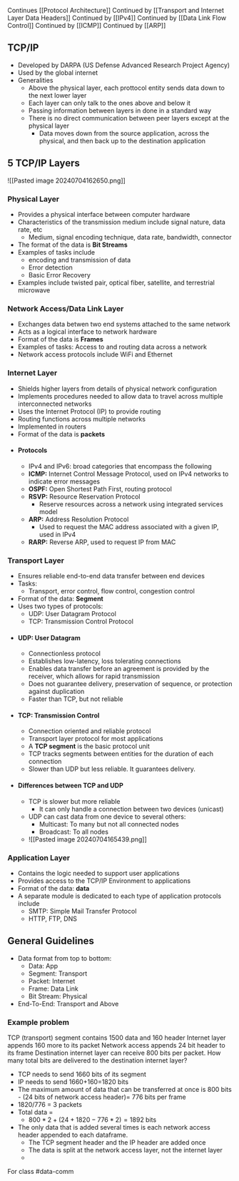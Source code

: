 Continues [[Protocol Architecture]]
Continued by [[Transport and Internet Layer Data Headers]]
Continued by [[IPv4]]
Continued by [[Data Link Flow Control]]
Continued by [[ICMP]]
Continued by [[ARP]]
## TCP/IP 
- Developed by DARPA (US Defense Advanced Research Project Agency)
- Used by the global internet
- Generalities
	- Above the physical layer, each prottocol entity sends data down to the next lower layer
	- Each layer can only talk to the ones above and below it
	- Passing information between layers in done in a standard way
	- There is no direct communication between peer layers except at the physical layer
		- Data moves down from the source application, across the physical, and then back up to the destination application
## 5 TCP/IP Layers
![[Pasted image 20240704162650.png]]
### Physical Layer
- Provides a physical interface between computer hardware
- Characteristics of the transmission medium include signal nature, data rate, etc
	- Medium, signal encoding technique, data rate, bandwidth, connector
- The format of the data is **Bit Streams**
- Examples of tasks include 
	- encoding and transmission of data
	- Error detection
	- Basic Error Recovery
- Examples include twisted pair, optical fiber, satellite, and terrestrial microwave
### Network Access/Data Link Layer
- Exchanges data betwen two end systems attached to the same network
- Acts as a logical interface to network hardware
- Format of the data is **Frames**
- Examples of tasks: Access to and routing data across a network
- Network access protocols include WiFi and Ethernet
### Internet Layer
- Shields higher layers from details of physical network configuration
- Implements procedures needed to allow data to travel across multiple interconnected networks
- Uses the Internet Protocol (IP) to provide routing
- Routing functions across multiple networks
- Implemented in routers
- Format of the data is **packets**
- #### Protocols
	- IPv4 and IPv6: broad categories that encompass the following
	- **ICMP:** Internet Control Message Protocol, used on IPv4 networks to indicate error messages
	- **OSPF:** Open Shortest Path First, routing protocol
	- **RSVP:** Resource Reservation Protocol
		- Reserve resources across a network using integrated services model
	- **ARP:** Address Resolution Protocol
		- Used to request the MAC address associated with a given IP, used in IPv4
	- **RARP:** Reverse ARP, used to request IP from MAC
### Transport Layer
- Ensures reliable end-to-end data transfer between end devices
- Tasks:
	- Transport, error control, flow control, congestion control
- Format of the data: **Segment**
- Uses two types of protocols: 
	- UDP: User Datagram Protocol
	- TCP: Transmission Control Protocol
- #### UDP: User Datagram
	- Connectionless protocol
	- Establishes low-latency, loss tolerating connections
	- Enables data transfer before an agreement is provided by the receiver, which allows for rapid transmission
	- Does not guarantee delivery, preservation of sequence, or protection against duplication
	- Faster than TCP, but not reliable
- #### TCP: Transmission Control
	- Connection oriented and reliable protocol
	- Transport layer protocol for most applications
	- A **TCP segment** is the basic protocol unit
	- TCP tracks segments between entities for the duration of each connection
	- Slower than UDP but less reliable. It guarantees delivery.
- #### Differences between TCP and UDP
	- TCP is slower but more reliable
		- It can only handle a connection between two devices (unicast)
	- UDP can cast data from one device to several others:
		- Multicast: To many but not all connected nodes
		- Broadcast: To all nodes
	- ![[Pasted image 20240704165439.png]]
### Application Layer
- Contains the logic needed to support user applications
- Provides access to the TCP/IP Environment to applications
- Format of the data: **data**
- A separate module is dedicated to each type of application protocols include 
	- SMTP: Simple Mail Transfer Protocol
	- HTTP, FTP, DNS
## General Guidelines
- Data format from top to bottom:
	- Data: App
	- Segment: Transport
	- Packet: Internet
	- Frame: Data Link
	- Bit Stream: Physical
- End-To-End: Transport and Above
### Example problem
TCP (transport) segment contains 1500 data and 160 header
Internet layer appends 160 more to its packet
Network access appends 24 bit header to its frame
Destination internet layer can receive 800 bits per packet. How many total bits are delivered to the destination internet layer? 

- TCP needs to send 1660 bits of its segment
- IP needs to send 1660+160=1820 bits
- The maximum amount of data that can be transferred at once is 800 bits - (24 bits of network access header)= 776 bits per frame
- 1820/776 = 3 packets
- Total data = 
	- $800 *2 + (24+1820-776*2)=1892$ bits
- The only data that is added several times is each network access header appended to each dataframe. 
	- The TCP segment header and the IP header are added once
	- The data is split at the network access layer, not the internet layer
	- 


For class #data-comm 